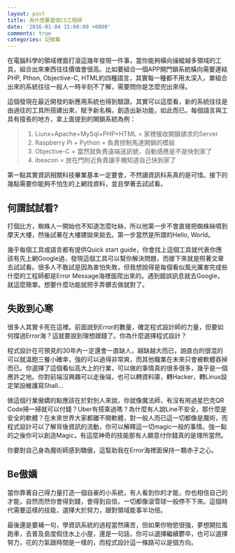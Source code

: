 ```yaml
---
layout: post
title: 為什麼要當個CS工程師
date: '2016-01-04 15:00:00 +0800'
comments: true
categories: 記錄集
---
```


在電腦科學的領域裡面打滾這幾年發現一件事，當你能夠橫向操縱越多領域的工具，組合出來東西往往價值會很高。比如要組合一個APP開門鎖系統橫向需要連結PHP, Pthon, Objective-C, HTML約四種語言，其實每一種都不用太深入，單組合出來的系統往往一般人一時半刻不了解，需要問你是怎麼兜出來得。

這個發現在最近開發的新應用系統也得到驗證。其實可以這麼看，新的系統往往是由過往的工具所搭建出來，賦予新名稱，創造出新功能，如此而已。每個語言與工具有擅長的地方，拿上面提到的開鎖系統為例：
>1. Liunx+Apache+MySql+PHP+HTML = 家裡接收開鎖請求的Server  
>2. Raspberry Pi + Python = 負責控制馬達開鎖的模組  
>3. Objective-C 	= 當然就負責遠端送訊號，自動感應是不是快到家了   
>4. ibeacon = 放在門附近負責讓手機知道自己快到家了  

第一點其實資訊相關科技畢業基本一定要會，不然讀資訊科系真的是可惜。接下的幾點需要你能夠不怕生的上網找資料，並且學著去試試看。

## 何謂試試看?
打個比方，蜘蛛人一開始也不知道怎麼吐絲，所以他第一步不會直接把蜘蛛絲噴到摩天大樓，然後試著在大樓建拋來拋去。第一步當然是所謂的Hello, World。  

幾乎每個工具或語言都有提供Quick start guide，你會找上這個工具就代表你應該有先上網Google過，發現這個工具可以幫你解決問題，而接下來就是照著文章去試試看。很多人不敢試是因為害怕失敗，但我想說得是每個看似風光厲害完成些什麼的工程師都是Error Message海裡面爬出來的。遇到錯誤訊息就去Google，就這麼簡單。想要什麼功能就把手弄髒去做就對了。

## 失敗到心寒
很多人其實卡死在這裡。前面說到Error的數量，確定程式設計師的力量，但要如何撐過Error海？這就要說到理想跟錢了。你為什麼選擇程式設計？

程式設計在可預見的30年內一定還會一直缺人，越缺越大而已，說直白的很混的可以就溫飽三餐小確幸，強的可以過得非常爽，而其他職業在未來只會被軟體吞掉而已。你選擇了這個看似高大上的行業，可以做的事情真的很多很多，幾乎是一個應許之地。你對前端沒興趣可以走後端，也可以轉資料庫，轉Hacker，轉Linux設定架設維護寫Shall...

做這個行業傲嬌的點應該在於對別人來說，你就像魔法師，有沒有用過星巴克QR Code掃一掃就可以付錢？Uber有搭乘過嗎？為什麼有人說Line不安全，那什麼是安全的軟體？在未來世界大家都離不開軟體，對一般人而已這一切都像是魔術，而程式設計可以了解背後資訊的流動，你可以解釋這一切magic一般的事情。強一點的之後你可以創造Magic，有這麼神奇的技能那有人願意付你錢真的是理所當然。

你要對自己身為魔術師感到驕傲，這幫助我在Error海裡面保持一顆赤子之心。

## Be傲嬌
當你靠著自己得力量打造一個自豪的小系統，有人看到你的才能，你也相信自己的才能，自然而然你會得到錢，會得到自信，一切都像滾雪球一般停不下來。這個時代需要這樣的技能，選擇大於努力，跟對領域能事半功倍。

最後還是要補一句，學資訊系統的過程當然痛苦，但如果你物慾很強，夢想開拉風跑車，去普及島度假住水上小屋，還是一句話，你可以選擇繼續鬱卒，也可以選擇努力，花的力氣跟時間是一樣的，而程式設計這一條路可以是個方向。